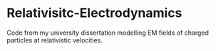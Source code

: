 # Relativisitc-Electrodynamics
Code from my university dissertation modelling EM fields of charged particles at relativistic velocities.
